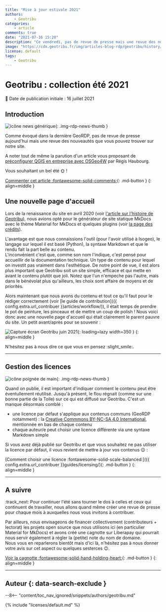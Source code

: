 ```yaml
---
title: "Mise à jour estivale 2021"
authors:
    - Geotribu
categories:
    - article
comments: true
date: "2021-07-16 15:20"
description: "Ce vendredi, pas de revue de presse mais une revue des nouveautés du site récentes : licences, page d'accueil et sponsoring à venir."
image: "https://cdn.geotribu.fr/img/articles-blog-rdp/geotribu/history/geotribu_homepage_dark_2021-07-16.png"
license: default
tags:
    - Geotribu
---
```


# Geotribu : collection été 2021

:calendar: Date de publication initiale : 16 juillet 2021

## Introduction

![icône news générique](https://cdn.geotribu.fr/img/internal/icons-rdp-news/news.png "icône news générique"){: .img-rdp-news-thumb }

Comme évoqué dans la dernière GeoRDP, pas de revue de presse aujourd'hui mais une revue des nouveautés que vous pouvez trouver sur notre site.

A noter tout de même la parution d'un article vous proposant de [préconfigurer QGIS en entreprise avec OSGeo4W](/articles/2021/2021-07-06_qgis_personnaliser_package_osgeo4w/) par Régis Haubourg.

Vous souhaitant un bel été :sun_with_face: !

[Commenter cet article :fontawesome-solid-comments:](#__comments){: .md-button }
{: align=middle }

## Une nouvelle page d'accueil

Lors de la renaissance du site en avril 2020 (voir [l'article sur l'histoire de Geotribu](/articles/2020/2020-08-31_geotribu_histoire/#la-difficile-renaissance)), nous avions opté pour le générateur de site statique MkDocs avec le thème Material for MkDocs et quelques plugins (voir [la page des crédits](/team/credits/)).

L'avantage est que nous connaissions l'outil (pour l'avoir utilisé à Isogeo), le langage sur lequel il est basé (Python), la syntaxe Markdown et que le rendu fait la part belle au contenu.  
L'inconvénient c'est que, comme son nom l'indique, c'est pensé pour accueillir de la documentation technique. Un type de contenu pour lequel on investit pas vraiment dans l'esthétique. De notre point de vue, il est alors plus important que Geotribu soit un site simple, efficace et qui mette en avant le contenu plutôt que joli. Notez que l'un n'empeche pas l'autre, mais dans le bénévolat plus qu'ailleurs, les choix sont affaire de moyens et de priorités.

Alors maintenant que nous avons du contenu et tout ce qu'il faut pour le rédiger correctement (voir [le guide de contribution]({{ config.extra.url_contribuer }}articles/workflow/)), il était temps de prendre le pot de peinture, les pinceaux et de mettre un coup de polish ! Nous voici donc avec une nouvelle page d'accueil qui était clairement le parent pauvre du site. Un petit avant/après pour se souvenir :

![Capture écran Geotribu juin 2021](https://cdn.geotribu.fr/img/articles-blog-rdp/geotribu/history/geotribu_2021-06.png "Ancienne page d'accueil de Geotribu"){: loading=lazy width=350 }
{: align=middle }

N'hésitez pas à nous dire ce que vous en pensez :slight_smile:.

----

## Gestion des licences

![icône poignée de main](https://cdn.geotribu.fr/img/internal/icons-rdp-news/lobby.png "icône poignée de main"){: .img-rdp-news-thumb }

Quand on publie, il est important d'indiquer comment le contenu peut être éventullement réutilisé. Jusqu'à présent, le flou régnait (comme sur une bonne partie de la Toile) sur ce qui est diffusé sur Geotribu. C'est un manque désormais comblé :

- une licence par défaut s'applique aux contenus communs (GeoRDP notamment) : la [Creative Commmons BY-NC-SA 4.0 International](https://creativecommons.org/licenses/by-nc-sa/4.0/deed.fr), mentionnée en bas de chaque contenu
- chaque auteur/e peut choisir une licence différente via une syntaxe Markdown simple

Si vous avez déjà publié sur Geotribu et que vous souhaitez ne pas utiliser la licence par défaut, il vous revient de mettre à jour vos contenus :wink: :

[Comment choisir une licence :fontawesome-solid-scale-balanced:]({{ config.extra.url_contribuer }}guides/licensing/){: .md-button }
{: align=middle }

----

## A suivre

:track_next: Pour continuer l'été sans tourner le dos à celles et ceux qui continuent de travailler, nous allons quand même créer une revue de presse pour chaque mois à auxquelles nous vous invitons à contribuer.

Par ailleurs, nous envisageons de financer collectivement (contributeurs + lectorat) les projets open source que nous utilisons ici (en particulier Material for MkDocs) et avons créé une cagnotte sur Liberapay qui pourrait nous servir également à régler la (petite) note du nom de domaine.  
Nous vous en reparlerons bientôt mais d'ici là, n'hésitez pas à nous donner votre avis sur cet aspect ou quelques sesterces :wink:.

[Voir la cagnotte :fontawesome-solid-hand-holding-heart:](https://liberapay.com/Geotribu/){: .md-button }
{: align=middle }

----

## Auteur {: data-search-exclude }

--8<-- "content/toc_nav_ignored/snippets/authors/geotribu.md"

{% include "licenses/default.md" %}
